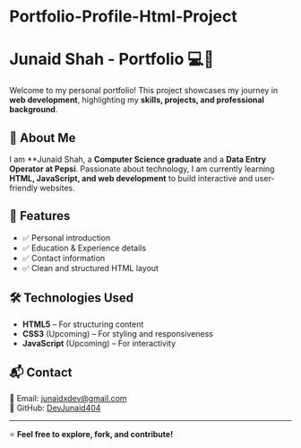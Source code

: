 # Portfolio-Profile-Html-Project

# Junaid Shah - Portfolio 💻🚀  

Welcome to my personal portfolio! This project showcases my journey in **web development**, highlighting my **skills, projects, and professional background**.  

## 📌 About Me  
I am **Junaid Shah, a **Computer Science graduate** and a **Data Entry Operator at Pepsi**. Passionate about technology, I am currently learning **HTML, JavaScript, and web development** to build interactive and user-friendly websites.  

## 🌟 Features  
- ✅ Personal introduction  
- ✅ Education & Experience details  
- ✅ Contact information  
- ✅ Clean and structured HTML layout  

## 🛠 Technologies Used  
- **HTML5** – For structuring content  
- **CSS3** (Upcoming) – For styling and responsiveness  
- **JavaScript** (Upcoming) – For interactivity  


## 📬 Contact  
📧 Email: [junaidxdev@gmail.com](mailto:junaidxdev@gmail.com)  
🐙 GitHub: [DevJunaid404](https://github.com/DevJunaid404)  

---
⭐ **Feel free to explore, fork, and contribute!**  


